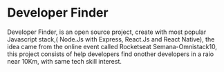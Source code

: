 # Developer Finder
Developer Finder, is an open source project, create with  most popular Javascript stack,( Node.Js with Express, React.Js and React Native), the idea came from the online event called Rocketseat Semana-Omnistack10, this project consists of help developers find onother developers in a raio near 10Km, with same tech skill interest.



